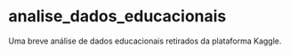# analise_dados_educacionais
Uma breve análise de dados educacionais retirados da plataforma Kaggle.
